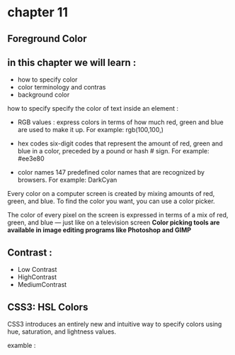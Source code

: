 # chapter 11

## Foreground Color

## in this chapter we will learn :

- how to specify color
- color terminology and contras
- background color

how to specify specify the color of text inside
an element :

- RGB values : express colors in terms
  of how much red, green and
  blue are used to make it up. For
  example: rgb(100,100,)

- hex codes
  six-digit codes that
  represent the amount of red,
  green and blue in a color,
  preceded by a pound or hash #
  sign. For example: #ee3e80

- color names
  147 predefined color
  names that are recognized
  by browsers. For example:
  DarkCyan

Every color on a computer screen is created by mixing amounts of red,
green, and blue. To find the color you want, you can use a color picker.

The color of every pixel on the
screen is expressed in terms of
a mix of red, green, and blue —
just like on a television screen
**Color picking tools are available
in image editing programs like Photoshop and GIMP**

## Contrast :

- Low Contrast
- HighContrast
- MediumContrast

## CSS3: HSL Colors

CSS3 introduces an entirely new and intuitive
way to specify colors using hue, saturation,
and lightness values.

examble :<!DOCTYPE html>

<html>
<head>
 <title>Color</title>
 <style type="text/css">
